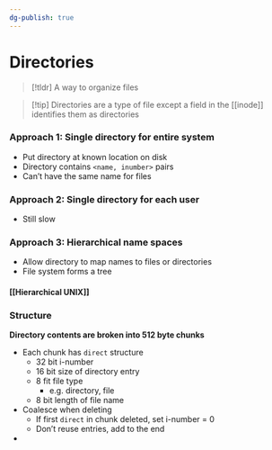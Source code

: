 ```yaml
---
dg-publish: true
---
```

# Directories

> [!tldr] A way to organize files


> [!tip] Directories are a type of file except a field in the [[inode]] identifies them as directories

### Approach 1: Single directory for entire system
* Put directory at known location on disk
* Directory contains `<name, inumber>` pairs
* Can’t have the same name for files
### Approach 2: Single directory for each user
* Still slow
### Approach 3: Hierarchical name spaces
* Allow directory to map names to files or directories
* File system forms a tree
#### [[Hierarchical UNIX]]

### Structure
**Directory contents are broken into 512 byte chunks**
* Each chunk has `direct` structure
	* 32 bit i-number
	* 16 bit size of directory entry
	* 8 fit file type
		* e.g. directory, file
	* 8 bit length of file name
* Coalesce when deleting
	* If first `direct` in chunk deleted, set i-number = 0
	* Don’t reuse entries, add to the end
* 
